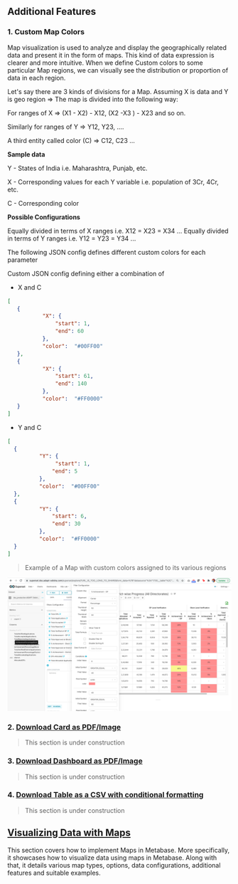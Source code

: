 ## Additional Features

### 1. Custom Map Colors

Map visualization is used to analyze and display the geographically related data and present it in the form of maps. This kind of data expression is clearer and more intuitive. When we define Custom colors to some particular Map regions, we can visually see the distribution or proportion of data in each region. 

Let's say there are 3 kinds of divisions for a Map. Assuming X is data and Y is geo region => The map is divided into the following way:

For ranges of X => (X1 - X2) - X12, (X2 -X3 ) - X23 and so on.

Similarly for ranges of Y => Y12, Y23, ....

A third entity called color (C) => C12, C23 ...

**Sample data**

Y - States of India i.e. Maharashtra, Punjab, etc.

X - Corresponding values for each Y variable i.e. population of 3Cr, 4Cr, etc.

C - Corresponding color

**Possible Configurations**

Equally divided in terms of X ranges i.e. X12 = X23 = X34 ...
Equally divided in terms of Y ranges i.e. Y12 = Y23 = Y34 ...

The following JSON config defines different custom colors for each parameter

Custom JSON config defining either a combination of

- X and C

```json
[
   {
           "X": {
               "start": 1,
               "end": 60
           },
           "color":  "#00FF00"
   },
   {
           "X": {
               "start": 61,
               "end": 140
           },
           "color":  "#FF0000"
   }
]
```

- Y and C

```json
[
  {
          "Y": {
               "start": 1,
              "end": 5
          },
          "color":  "#00FF00"
  },
  {
          "Y": {
              "start": 6,
              "end": 30           
          },
          "color":  "#FF0000"
  }
]
```

>Example of a Map with custom colors assigned to its various regions

![map chart](/docs/images/CustomMap.png)

### 2. [Download Card as PDF/Image]()
>This section is under construction

### 3. [Download Dashboard as PDF/Image]()
>This section is under construction

### 4. [Download Table as a CSV with conditional formatting]()
>This section is under construction

## [Visualizing Data with Maps](https://www.metabase.com/learn/visualization/maps)

This section covers how to implement Maps in Metabase. More specifically, it showcases how to visualize data using maps in Metabase. Along with that, it details various map types, options, data configurations, additional features and suitable examples.